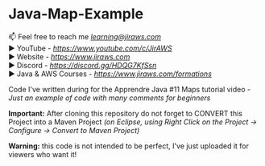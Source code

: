 # Java-Map-Example

📫 Feel free to reach me *learning@jiraws.com*  
▶️ YouTube - *https://www.youtube.com/c/JirAWS*  
▶️ Website - *https://www.jiraws.com*  
▶️ Discord - *https://discord.gg/HDQG7KfSsn*  
▶️ Java & AWS Courses - *https://www.jiraws.com/formations*  

Code I've written during for the Apprendre Java #11 Maps tutorial video *- Just an example of code with many comments for beginners*

**Important:** After cloning this repository do not forget to CONVERT this Project into a Maven Project *(on Eclipse, using Right Click on the Project -> Configure -> Convert to Maven Project)*

**Warning:** this code is not intended to be perfect, I've just uploaded it for viewers who want it! 
